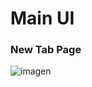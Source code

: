# Main UI

### New Tab Page

![imagen](https://user-images.githubusercontent.com/22057609/186515174-6da0c06a-721e-43e6-bafa-e864026a94ae.png)

